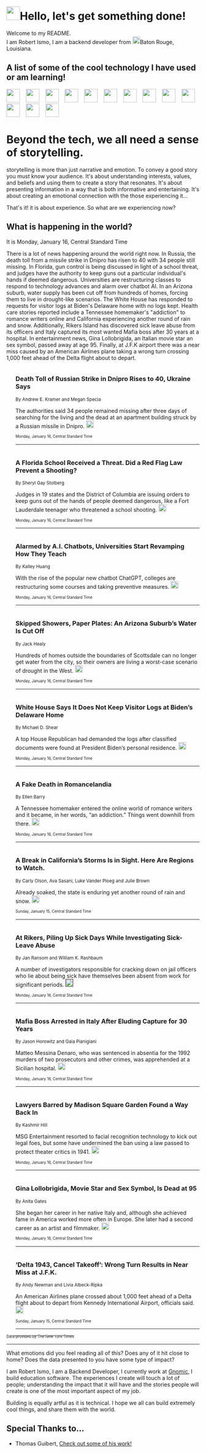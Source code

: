 <h1><img src="https://emojis.slackmojis.com/emojis/images/1643514375/3493/hot-coffee.gif?1643514375" width="35"/>Hello, let's get something done!</h1>

<p>Welcome to my README.<br/>
I am Robert Ismo, I am a backend developer from <img src="https://emojis.slackmojis.com/emojis/images/1638395689/50435/moulin_rouge.png?1638395689" width="20"/>Baton Rouge, Louisiana.</p>
<h2>A list of some of the cool technology I have used or am learning!</h2>
<p>
<img src="https://emojis.slackmojis.com/emojis/images/1643516091/21142/meow_bongotap.gif?1643516091" width="35" alt="">
<img src="https://img.shields.io/badge/Favorite%20Frontend%20Framework-SvelteKit-f83903" alt="">
<img src="https://img.shields.io/badge/Second%20Favorite-Vue-40b581" alt="">
<img src="https://img.shields.io/badge/Most%20Used%20Runtime-Nodejs-78b061" alt="">
<img src="https://emojis.slackmojis.com/emojis/images/1643517416/34482/fire.gif?1643517416" width="35" alt="">
<img src="https://img.shields.io/badge/Javascript%20But%20Better-Typescript-0078ca" alt="">
<img src="https://img.shields.io/badge/Favorite%20Language-Elixir-3e244d" alt="">
<img src="https://img.shields.io/badge/Containerize%20Everything-Docker-6ac9ef" alt="">
<img src="https://emojis.slackmojis.com/emojis/images/1643514596/5999/meow_party.gif?1643514596" width="35" alt="">
<img src="https://img.shields.io/badge/API%20Love%20Language-Graphql-de32a5" alt="">
<img src="https://img.shields.io/badge/Our%20Favorite%20Version%20Controller-Git-e94f33" alt="">
<img src="https://img.shields.io/badge/Favorite%20Database-Redis-d42d1d" alt="">
<img src="https://emojis.slackmojis.com/emojis/images/1643514559/5584/deployparrot.gif?1643514559" width="35" alt="">
<img src="https://img.shields.io/badge/Container%20Interstate-RabbitMQ-f66200" alt="">
<img src="https://img.shields.io/badge/Gotta%20Learn-Kubernetes-316adf" alt="">
<img src="https://img.shields.io/badge/Really%20Mature%20Now-WASM-654fef" alt="">
<img src="https://emojis.slackmojis.com/emojis/images/1666642497/61942/dance_vibe.gif?1666642497" width="35" alt="">
<img src="https://img.shields.io/badge/For%20My%20M1-ARM64-657d96" alt="">
<img src="https://img.shields.io/badge/Loving%20This%20So%20Much-TailwindCSS-17bcb5" alt="">
<img src="https://img.shields.io/badge/Cool%20Build%20Tool-Vite-f9cb24" alt="">
<img src="https://emojis.slackmojis.com/emojis/images/1669231376/62819/working-on-it.gif?1669231376" width="35" alt="">
<img src="https://img.shields.io/badge/Fun%20and%20Easy%20Database-MongoDB-5f8c49" alt="">
<img src="https://img.shields.io/badge/JS%20Life%20Support-NPM-c73737" alt="">
<img src="https://img.shields.io/badge/I%20Liked%20It-DynamoDB-0073b9" alt="">
<img src="https://emojis.slackmojis.com/emojis/images/1643514045/46/question.gif?1643514045" width="35" alt="">
<img src="https://img.shields.io/badge/cool-React-60d6f9" alt="">
<img src="https://img.shields.io/badge/Future%20Big%20Project-Lambda-f37e00" alt="">
<img src="https://img.shields.io/badge/NPM%20But%20Better-PNPM-f1aa07" alt="">
<img src="https://emojis.slackmojis.com/emojis/images/1643514943/9662/fbwow.gif?1643514943" width="35" alt="">
<img src="https://img.shields.io/badge/First%20Language-C-662079" alt="">
<img src="https://img.shields.io/badge/Where%20I%20Deploy%20Frontend-Vercel-000000" alt="">
<img src="https://img.shields.io/badge/Who%20Does%20not%20Want%20an%20App-Swift-f9492a" alt="">
<img src="https://emojis.slackmojis.com/emojis/images/1643514058/151/javascript.png?1643514058" width="35" alt="">
<img src="https://img.shields.io/badge/cool-Python-fbd542" alt="">
<img src="https://img.shields.io/badge/Favorite%20Something-Stripe-656cdc" alt="">
<img src="https://img.shields.io/badge/Of%20Course-HTML5-ed6327" alt="">
<img src="https://emojis.slackmojis.com/emojis/images/1660415405/60731/bomb.gif?1660415405" width="35" alt="">
<img src="https://img.shields.io/badge/hate-CSS-2964ec" alt="">
<img src="https://img.shields.io/badge/Learning-CircleCI-141215" alt="">
<img src="https://img.shields.io/badge/Learning-Rust-fbbb3b" alt="">
<img src="https://emojis.slackmojis.com/emojis/images/1660415397/60712/writing-hand.gif?1660415397" width="35" alt="">
<img src="https://img.shields.io/badge/Dev%20Browser%20of%20Choice-Firefox-cc4e26" alt="">
<img src="https://img.shields.io/badge/Recoverying%20From%20Windows-UNIX-1781e3" alt="">
<img src="https://img.shields.io/badge/LOVE-LogSeq-90c1c2" alt="">
<img src="https://emojis.slackmojis.com/emojis/images/1643514066/223/kirby.gif?1643514066" width="35" alt="">
<img src="https://img.shields.io/badge/Daily%20Driver-MacOS-e6e6e8" alt="">
<img src="https://img.shields.io/badge/Git%20Server-Github-000000" alt="">
<img src="https://img.shields.io/badge/enjoyable-EC2-f17428" alt="">
<img src="https://emojis.slackmojis.com/emojis/images/1643514239/2069/excited.gif?1643514239" width="35" alt="">
</p>
<h1>Beyond the tech, we all need a sense of storytelling.</h1>
<p>storytelling is more than just narrative and emotion. To convey a good story you must know your audience. It's about understanding interests, values, and beliefs and using them to create a story that resonates. It's about presenting information in a way that is both informative and entertaining. It's about creating an emotional connection with the those experiencing it...</p>
<p>That's it! it is about experience. So what are we experiencing now?</p>
<h2>What is happening in the world?</h2>
<p>It is Monday, January 16, Central Standard Time</p>
<p>
There is a lot of news happening around the world right now. In Russia, the death toll from a missile strike in Dnipro has risen to 40 with 34 people still missing. In Florida, gun control is being discussed in light of a school threat, and judges have the authority to keep guns out a particular individual&#39;s hands if deemed dangerous. Universities are restructuring classes to respond to technology advances and alarm over chatbot AI. In an Arizona suburb, water supply has been cut off from hundreds of homes, forcing them to live in drought-like scenarios. The White House has responded to requests for visitor logs at Biden&#39;s Delaware home with no logs kept. Health care stories reported include a Tennessee homemaker&#39;s &quot;addiction&quot; to romance writers online and California experiencing another round of rain and snow. Additionally, Rikers Island has discovered sick leave abuse from its officers and Italy captured its most wanted Mafia boss after 30 years at a hospital. In entertainment news, Gina Lollobrigida, an Italian movie star an sex symbol, passed away at age 95. Finally, at J.F.K airport there was a near miss caused by an American Airlines plane taking a wrong turn crossing 1,000 feet ahead of the Delta flight about to depart.</p>
<ol>
<img src="https://img.shields.io/badge/-world-blue" alt="">
<h3>Death Toll of Russian Strike in Dnipro Rises to 40, Ukraine Says</h3>
<sub>By Andrew E. Kramer and Megan Specia</sub>
<p>The authorities said 34 people remained missing after three days of searching for the living and the dead at an apartment building struck by a Russian missile in Dnipro.  <a href="https://nyti.ms/3CSmoEI"><img src="https://developer.nytimes.com/files/poweredby_nytimes_30b.png?v=1583354208352" height="20"></a></p>
<sub><sub>Monday, January 16, Central Standard Time</sub></sub>
<hr/>
<img src="https://img.shields.io/badge/-us-blue" alt="">
<h3>A Florida School Received a Threat. Did a Red Flag Law Prevent a Shooting?</h3>
<sub>By Sheryl Gay Stolberg</sub>
<p>Judges in 19 states and the District of Columbia are issuing orders to keep guns out of the hands of people deemed dangerous, like a Fort Lauderdale teenager who threatened a school shooting.  <a href="https://nyti.ms/3GLCYY5"><img src="https://developer.nytimes.com/files/poweredby_nytimes_30b.png?v=1583354208352" height="20"></a></p>
<sub><sub>Monday, January 16, Central Standard Time</sub></sub>
<hr/>
<img src="https://img.shields.io/badge/-technology-blue" alt="">
<h3>Alarmed by A.I. Chatbots, Universities Start Revamping How They Teach</h3>
<sub>By Kalley Huang</sub>
<p>With the rise of the popular new chatbot ChatGPT, colleges are restructuring some courses and taking preventive measures.  <a href="https://nyti.ms/3XuBOHe"><img src="https://developer.nytimes.com/files/poweredby_nytimes_30b.png?v=1583354208352" height="20"></a></p>
<sub><sub>Monday, January 16, Central Standard Time</sub></sub>
<hr/>
<img src="https://img.shields.io/badge/-us-blue" alt="">
<h3>Skipped Showers, Paper Plates: An Arizona Suburb’s Water Is Cut Off</h3>
<sub>By Jack Healy</sub>
<p>Hundreds of homes outside the boundaries of Scottsdale can no longer get water from the city, so their owners are living a worst-case scenario of drought in the West.  <a href="https://nyti.ms/3H5gz9v"><img src="https://developer.nytimes.com/files/poweredby_nytimes_30b.png?v=1583354208352" height="20"></a></p>
<sub><sub>Monday, January 16, Central Standard Time</sub></sub>
<hr/>
<img src="https://img.shields.io/badge/-us-blue" alt="">
<h3>White House Says It Does Not Keep Visitor Logs at Biden’s Delaware Home</h3>
<sub>By Michael D. Shear</sub>
<p>A top House Republican had demanded the logs after classified documents were found at President Biden’s personal residence.  <a href="https://nyti.ms/3ISsyIR"><img src="https://developer.nytimes.com/files/poweredby_nytimes_30b.png?v=1583354208352" height="20"></a></p>
<sub><sub>Monday, January 16, Central Standard Time</sub></sub>
<hr/>
<img src="https://img.shields.io/badge/-health-blue" alt="">
<h3>A Fake Death in Romancelandia</h3>
<sub>By Ellen Barry</sub>
<p>A Tennessee homemaker entered the online world of romance writers and it became, in her words, “an addiction.” Things went downhill from there.  <a href="https://nyti.ms/3iAeIAl"><img src="https://developer.nytimes.com/files/poweredby_nytimes_30b.png?v=1583354208352" height="20"></a></p>
<sub><sub>Monday, January 16, Central Standard Time</sub></sub>
<hr/>
<img src="https://img.shields.io/badge/-us-blue" alt="">
<h3>A Break in California’s Storms Is in Sight. Here Are Regions to Watch.</h3>
<sub>By Carly Olson, Ava Sasani, Luke Vander Ploeg and Julie Brown</sub>
<p>Already soaked, the state is enduring yet another round of rain and snow.  <a href="https://nyti.ms/3DdYJz1"><img src="https://developer.nytimes.com/files/poweredby_nytimes_30b.png?v=1583354208352" height="20"></a></p>
<sub><sub>Sunday, January 15, Central Standard Time</sub></sub>
<hr/>
<img src="https://img.shields.io/badge/-nyregion-blue" alt="">
<h3>At Rikers, Piling Up Sick Days While Investigating Sick-Leave Abuse</h3>
<sub>By Jan Ransom and William K. Rashbaum</sub>
<p>A number of investigators responsible for cracking down on jail officers who lie about being sick have themselves been absent from work for significant periods.  <a href=""><img src="https://developer.nytimes.com/files/poweredby_nytimes_30b.png?v=1583354208352" height="20"></a></p>
<sub><sub>Monday, January 16, Central Standard Time</sub></sub>
<hr/>
<img src="https://img.shields.io/badge/-world-blue" alt="">
<h3>Mafia Boss Arrested in Italy After Eluding Capture for 30 Years</h3>
<sub>By Jason Horowitz and Gaia Pianigiani</sub>
<p>Matteo Messina Denaro, who was sentenced in absentia for the 1992 murders of two prosecutors and other crimes, was apprehended at a Sicilian hospital.  <a href="https://nyti.ms/3klG51c"><img src="https://developer.nytimes.com/files/poweredby_nytimes_30b.png?v=1583354208352" height="20"></a></p>
<sub><sub>Monday, January 16, Central Standard Time</sub></sub>
<hr/>
<img src="https://img.shields.io/badge/-technology-blue" alt="">
<h3>Lawyers Barred by Madison Square Garden Found a Way Back In</h3>
<sub>By Kashmir Hill</sub>
<p>MSG Entertainment resorted to facial recognition technology to kick out legal foes, but some have undermined the ban using a law passed to protect theater critics in 1941.  <a href="https://nyti.ms/3w8cfzY"><img src="https://developer.nytimes.com/files/poweredby_nytimes_30b.png?v=1583354208352" height="20"></a></p>
<sub><sub>Monday, January 16, Central Standard Time</sub></sub>
<hr/>
<img src="https://img.shields.io/badge/-movies-blue" alt="">
<h3>Gina Lollobrigida, Movie Star and Sex Symbol, Is Dead at 95</h3>
<sub>By Anita Gates</sub>
<p>She began her career in her native Italy and, although she achieved fame in America worked more often in Europe. She later had a second career as an artist and filmmaker.  <a href="https://nyti.ms/3ZDGUCK"><img src="https://developer.nytimes.com/files/poweredby_nytimes_30b.png?v=1583354208352" height="20"></a></p>
<sub><sub>Monday, January 16, Central Standard Time</sub></sub>
<hr/>
<img src="https://img.shields.io/badge/-us-blue" alt="">
<h3>‘Delta 1943, Cancel Takeoff’: Wrong Turn Results in Near Miss at J.F.K.</h3>
<sub>By Andy Newman and Livia Albeck-Ripka</sub>
<p>An American Airlines plane crossed about 1,000 feet ahead of a Delta flight about to depart from Kennedy International Airport, officials said.  <a href="https://nyti.ms/3ZGRnO3"><img src="https://developer.nytimes.com/files/poweredby_nytimes_30b.png?v=1583354208352" height="20"></a></p>
<sub><sub>Sunday, January 15, Central Standard Time</sub></sub>
<hr/>
</ol>
<a href="https://developer.nytimes.com"><sub><sub>Data provided by The New York Times</sub></sub></a>
<hr/>
<p>What emotions did you feel reading all of this? Does any of it hit close to home? Does the data presented to you have some type of impact?</p>
<p>I am Robert Ismo, I am a Backend Developer, I currently work at <a href="https://gnomic.education/">Gnomic</a>, I build education software. The experiences I create will touch a lot of people; understanding the impact that it will have and the stories people will create is one of the most important aspect of my job.</p>
<p>Building is equally artful as it is technical. I hope we all can build extremely cool things, and share them with the world.</p>
<h2>Special Thanks to...</h2>
<ul>
<li>Thomas Guibert, <a href="https://github.com/thmsgbrt/thmsgbrt">Check out some of his work!</a></li>
</ul>